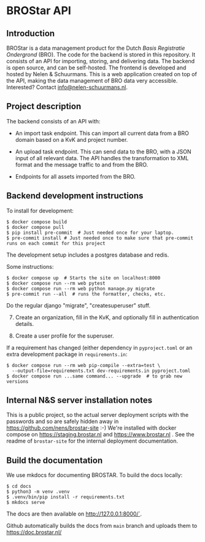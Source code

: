 # BROStar API


## Introduction

BROStar is a data management product for the Dutch *Basis Registratie Ondergrond* (BRO). The code for the backend is stored in this repository. It consists of an API for importing, storing, and delivering data. The backend is open source, and can be self-hosted. The frontend is developed and hosted by Nelen & Schuurmans. This is a web application created on top of the API, making the data management of BRO data very accessible. Interested? Contact [info@nelen-schuurmans.nl](mailto:info@nelen-schuurmans.nl).


## Project description

The backend consists of an API with:

- An import task endpoint. This can import all current data from a BRO domain based on a KvK and project number.

- An upload task endpoint. This can send data to the BRO, with a JSON input of all relevant data. The API handles the transformation to XML format and the message traffic to and from the BRO.

- Endpoints for all assets imported from the BRO.

## Backend development instructions

To install for development:

    $ docker compose build
    $ docker compose pull
    $ pip install pre-commit  # Just needed once for your laptop.
    $ pre-commit install # Just needed once to make sure that pre-commit runs on each commit for this project

The development setup includes a postgres database and redis.

Some instructions:

    $ docker compose up  # Starts the site on localhost:8000
    $ docker compose run --rm web pytest
    $ docker compose run --rm web python manage.py migrate
    $ pre-commit run --all  # runs the formatter, checks, etc.

Do the regular django "migrate", "createsuperuser" stuff.

7) Create an organization, fill in the KvK, and optionally fill in authentication details.

8) Create a user profile for the superuser.

If a requirement has changed (either dependency in `pyproject.toml` or an extra development package in `requirements.in`:

    $ docker compose run --rm web pip-compile --extra=test \
      --output-file=requirements.txt dev-requirements.in pyproject.toml
    $ docker compose run ...same command... --upgrade  # to grab new versions


## Internal N&S server installation notes

This is a public project, so the actual server deployment scripts with the passwords and so are safely hidden away in https://github.com/nens/brostar-site :-) We're installed with docker compose on https://staging.brostar.nl and https://www.brostar.nl . See the readme of `brostar-site` for the internal deployment documentation.


## Build the documentation

We use mkdocs for documenting BROSTAR. To build the docs locally:

    $ cd docs
    $ python3 -m venv .venv
    $ .venv/bin/pip install -r requirements.txt
    $ mkdocs serve

The docs are then available on http://127.0.0.1:8000/`.

Github automatically builds the docs from `main` branch and uploads them to
https://doc.brostar.nl/
